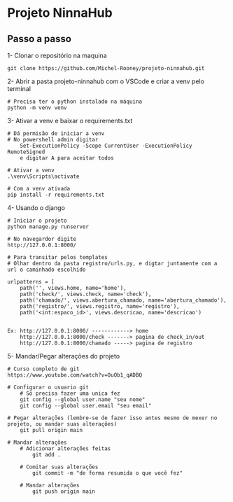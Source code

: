 # Projeto NinnaHub

## Passo a passo

1- Clonar o repositório na maquina
```
git clone https://github.com/Michel-Rooney/projeto-ninnahub.git
```

2- Abrir a pasta projeto-ninnahub com o VSCode e criar a venv pelo terminal
```
# Precisa ter o python instalado na máquina
python -m venv venv
```

3- Ativar a venv e baixar o requirements.txt
```
# Dá permisão de iniciar a venv
# No powershell admin digitar
    Set-ExecutionPolicy -Scope CurrentUser -ExecutionPolicy RemoteSigned
    e digitar A para aceitar todos
    
# Ativar a venv
.\venv\Scripts\activate

# Com a venv ativada
pip install -r requirements.txt
```

4- Usando o django
```
# Iniciar o projeto
python manage.py runserver

# No navegardor digite
http://127.0.0.1:8000/

# Para transitar pelos templates 
# Olhar dentro da pasta registro/urls.py, e digtar juntamente com a url o caminhado escolhido

urlpatterns = [
    path('', views.home, name='home'),
    path('check/', views.check, name='check'),
    path('chamado/', views.abertura_chamado, name='abertura_chamado'),
    path('registro/', views.registro, name='registro'),
    path('<int:espaco_id>', views.descricao, name='descricao')


Ex: http://127.0.0.1:8000/ ------------> home
    http://127.0.0.1:8000/check -------> pagina de check_in/out
    http://127.0.0.1:8000/chamado -----> pagina de registro

```

5- Mandar/Pegar alterações do projeto
```
# Curso completo de git
https://www.youtube.com/watch?v=OuOb1_qADBQ

# Configurar o usuario git
    # Só precisa fazer uma unica fez
    git config --global user.name "seu nome"
    git config --global user.email "seu email"

# Pegar alterações (lembre-se de fazer isso antes mesmo de mexer no projeto, ou mandar suas alterações)
    git pull origin main

# Mandar alterações
    # Adicionar alterações feitas
        git add .

    # Comitar suas alterações
        git commit -m "de forma resumida o que você fez"

    # Mandar alterações
        git push origin main

```
